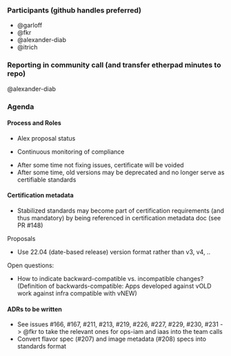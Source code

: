 ### Participants (github handles preferred)
* @garloff
* @fkr
* @alexander-diab
* @itrich

### Reporting in community call (and transfer etherpad minutes to repo)
@alexander-diab

### Agenda

#### Process and Roles
* Alex proposal status
- Continuous monitoring of compliance
* After some time not fixing issues, certificate will be voided
* After some time, old versions may be deprecated and no longer serve as certifiable standards

#### Certification metadata
* Stabilized standards may become part of certification requirements (and thus mandatory) by being referenced in certification metadata doc (see PR #148)

Proposals
* Use 22.04 (date-based release) version format rather than v3, v4, ..

Open questions:
* How  to indicate backward-compatible vs. incompatible changes?
(Definition of backwards-compatible: Apps developed against vOLD work against infra compatible with vNEW)

#### ADRs to be written
* See issues #166, #167, #211, #213, #219, #226, #227, #229, #230, #231
  -> @fkr to take the relevant ones for ops-iam and iaas into the team calls
* Convert flavor spec (#207) and image metadata (#208) specs into standards format
